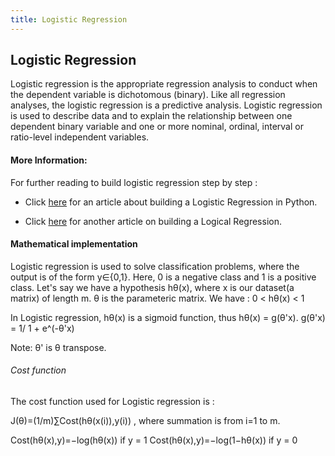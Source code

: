 ```yaml
---
title: Logistic Regression
---
```

## Logistic Regression

Logistic regression is the appropriate regression analysis to conduct when the dependent variable is dichotomous (binary).  Like all regression analyses, the logistic regression is a predictive analysis.  Logistic regression is used to describe data and to explain the relationship between one dependent binary variable and one or more nominal, ordinal, interval or ratio-level independent variables.

<!-- The article goes here, in GitHub-flavored Markdown. Feel free to add YouTube videos, images, and CodePen/JSBin embeds  -->

#### More Information:
<!-- Please add any articles you think might be helpful to read before writing the article -->
For further reading to build logistic regression step by step :

- Click <a href="https://medium.com/towards-data-science/building-a-logistic-regression-in-python-step-by-step-becd4d56c9c8"  target='_blank' rel='nofollow'>here</a> for an article about building a Logistic Regression in Python.

- Click <a href="http://nbviewer.jupyter.org/gist/justmarkham/6d5c061ca5aee67c4316471f8c2ae976" target='_blank' rel='nofollow'>here</a> for another article on building a Logical Regression.

#### Mathematical implementation

Logistic regression is used to solve classification problems, where the output is of the form y∈{0,1}. Here, 0 is a negative class and 1 is a positive class. Let's say we have a hypothesis hθ(x), where x is our dataset(a matrix) of length m. θ is the parameteric matrix. We have : 0 < hθ(x) < 1

In Logistic regression, hθ(x) is a sigmoid function, thus hθ(x) = g(θ'x).
g(θ'x) = 1/ 1 + e^(-θ'x) 

Note: θ' is θ transpose.
            
###### Cost function

The cost function used for Logistic regression is :

J(θ)=(1/m)∑Cost(hθ(x(i)),y(i)) , where summation is from i=1 to m.

Cost(hθ(x),y)=−log(hθ(x))           if y = 1
Cost(hθ(x),y)=−log(1−hθ(x))         if y = 0

